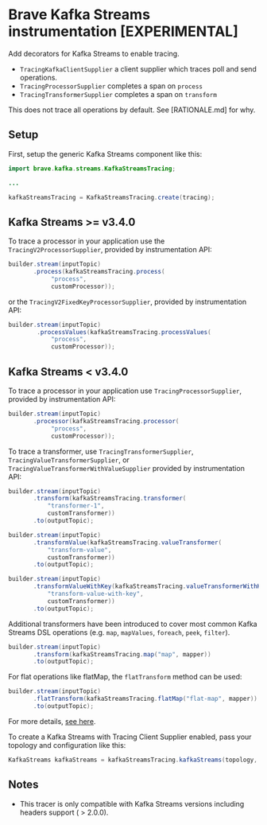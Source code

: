 # Brave Kafka Streams instrumentation [EXPERIMENTAL]

Add decorators for Kafka Streams to enable tracing.
* `TracingKafkaClientSupplier` a client supplier which traces poll and send operations.
* `TracingProcessorSupplier` completes a span on `process`
* `TracingTransformerSupplier` completes a span on `transform`

This does not trace all operations by default. See [RATIONALE.md] for why.

## Setup

First, setup the generic Kafka Streams component like this:
```java
import brave.kafka.streams.KafkaStreamsTracing;

...

kafkaStreamsTracing = KafkaStreamsTracing.create(tracing);
```

## Kafka Streams  >= v3.4.0

To trace a processor in your application use the `TracingV2ProcessorSupplier`, provided by instrumentation API:

```java
builder.stream(inputTopic)
       .process(kafkaStreamsTracing.process(
            "process",
            customProcessor));
```

or the `TracingV2FixedKeyProcessorSupplier`, provided by instrumentation API:

```java
builder.stream(inputTopic)
        .processValues(kafkaStreamsTracing.processValues(
            "process",
            customProcessor));
```

## Kafka Streams  < v3.4.0

To trace a processor in your application use `TracingProcessorSupplier`, provided by instrumentation API:

```java
builder.stream(inputTopic)
       .processor(kafkaStreamsTracing.processor(
            "process",
            customProcessor));
```

To trace a transformer, use `TracingTransformerSupplier`, `TracingValueTransformerSupplier`, or `TracingValueTransformerWithValueSupplier` provided by instrumentation API:

```java
builder.stream(inputTopic)
       .transform(kafkaStreamsTracing.transformer(
           "transformer-1",
           customTransformer))
       .to(outputTopic);
```

```java
builder.stream(inputTopic)
       .transformValue(kafkaStreamsTracing.valueTransformer(
           "transform-value",
           customTransformer))
       .to(outputTopic);
```

```java
builder.stream(inputTopic)
       .transformValueWithKey(kafkaStreamsTracing.valueTransformerWithKey(
           "transform-value-with-key",
           customTransformer))
       .to(outputTopic);
```

Additional transformers have been introduced to cover most common Kafka Streams DSL operations (e.g. `map`, `mapValues`, `foreach`, `peek`, `filter`).

```java
builder.stream(inputTopic)
       .transform(kafkaStreamsTracing.map("map", mapper))
       .to(outputTopic);
```

For flat operations like flatMap, the `flatTransform` method can be used:

```java
builder.stream(inputTopic)
       .flatTransform(kafkaStreamsTracing.flatMap("flat-map", mapper))
       .to(outputTopic);
```

For more details, [see here](https://github.com/openzipkin/brave/blob/master/instrumentation/kafka-streams/src/main/java/brave/kafka/streams/KafkaStreamsTracing.java).

To create a Kafka Streams with Tracing Client Supplier enabled, pass your topology and configuration like this:

```java
KafkaStreams kafkaStreams = kafkaStreamsTracing.kafkaStreams(topology, streamsConfig);
```

## Notes

* This tracer is only compatible with Kafka Streams versions including headers support ( > 2.0.0).
